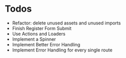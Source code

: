 # Todos

- Refactor: delete unused assets and unused imports
- Finish Register Form Submit
- Use Actions and Loaders
- Implement a Spinner
- Implement Better Error Handling
- Implement Error Handling for every
  single route
